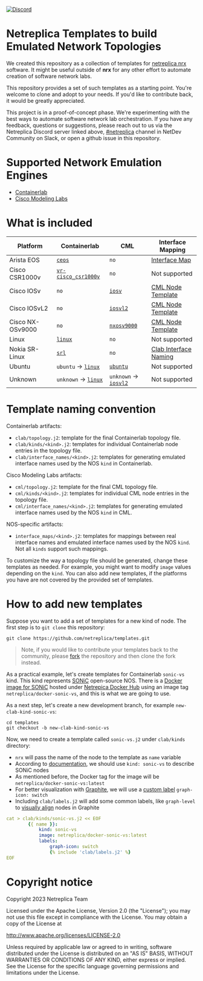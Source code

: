 [![Discord](https://img.shields.io/discord/1075106069862416525?label=discord)](https://discord.gg/M2SkgSdKht)

# Netreplica Templates to build Emulated Network Topologies

We created this repository as a collection of templates for [netreplica nrx](https://github.com/netreplica/nrx/blob/main/README.md) software. It might be useful outside of **nrx** for any other effort to automate creation of software network labs.

This repository provides a set of such templates as a starting point. You're welcome to clone and adopt to your needs. If you'd like to contribute back, it would be greatly appreciated.

This project is in a proof-of-concept phase. We're experimenting with the best ways to automate software network lab orchestration. If you have any feedback, questions or suggestions, please reach out to us via the Netreplica Discord server linked above, [#netreplica](https://netdev-community.slack.com/archives/C054GKBC4LB) channel in NetDev Community on Slack, or open a github issue in this repository.

# Supported Network Emulation Engines

* [Containerlab](https://containerlab.dev/)
* [Cisco Modeling Labs](https://developer.cisco.com/modeling-labs/)

# What is included

| Platform                 | Containerlab                                              | CML                                                | Interface Mapping                                     |
| --------------           | ------------                                              | --------                                           |  --------                                             |
| Arista EOS               | [`ceos`             ](clab/kinds/ceos.j2)                 | `no`                                               | [Interface Map](interface_maps/ceos.j2)               |
| Cisco CSR1000v           | [`vr-cisco_csr1000v`](clab/kinds/vr-cisco_csr1000v.j2)    | `no`                                               | Not supported                                         |
| Cisco IOSv               | `no`                                                      | [`iosv`                  ](cml/kinds/iosv.j2)      | [CML Node Template](cml/kinds/iosv.j2)                |
| Cisco IOSvL2             | `no`                                                      | [`iosvl2`                ](cml/kinds/iosvl2.j2)    | [CML Node Template](cml/kinds/iosvl2.j2)              |
| Cisco NX-OSv9000         | `no`                                                      | [`nxosv9000`             ](cml/kinds/nxosv9000.j2) | [CML Node Template](cml/kinds/nxosv9000.j2)           |
| Linux                    | [`linux`            ](clab/kinds/linux.j2)                | `no`                                               | Not supported                                         |
| Nokia SR-Linux           | [`srl`              ](clab/kinds/srl.j2)                  | `no`                                               | [Clab Interface Naming](clab/interface_names/srl.j2)  |
| Ubuntu                   | `ubuntu` -> [`linux`](clab/kinds/linux.j2)                | [`ubuntu`                ](cml/kinds/ubuntu.j2)    | Not supported                                         |
| Unknown                  | `unknown` -> [`linux`](clab/kinds/linux.j2)               | `unknown` -> [`iosvl2`   ](cml/kinds/iosvl2.j2)    | Not supported                                         |

# Template naming convention

Containerlab artifacts:

* `clab/topology.j2`: template for the final Containerlab topology file.
* `clab/kinds/<kind>.j2`: templates for individual Containerlab node entries in the topology file.
* `clab/interface_names/<kind>.j2`: templates for generating emulated interface names used by the NOS `kind` in Containerlab.

Cisco Modeling Labs artifacts:

* `cml/topology.j2`: template for the final CML topology file.
* `cml/kinds/<kind>.j2`: templates for individual CML node entries in the topology file.
* `cml/interface_names/<kind>.j2`: templates for generating emulated interface names used by the NOS `kind` in CML.

NOS-specific artifacts:

* `interface_maps/<kind>.j2`: templates for mappings between real interface names and emulated interface names used by the NOS `kind`. Not all `kinds` support such mappings.

To customize the way a topology file should be generated, change these templates as needed. For example, you might want to modify `image` values depending on the `kind`. You can also add new templates, if the platforms you have are not covered by the provided set of templates.

# How to add new templates

Suppose you want to add a set of templates for a new kind of node. The first step is to `git clone` this repository:

```Shell
git clone https://github.com/netreplica/templates.git
```

> Note, if you would like to contribute your templates back to the community, please [fork](https://github.com/netreplica/templates/fork) the repository and then clone the fork instead.

As a practical example, let's create templates for Containerlab `sonic-vs` kind. This kind represents [SONiC](https://sonic-net.github.io/SONiC/) open-source NOS. There is a [Docker image for SONiC](https://hub.docker.com/r/netreplica/docker-sonic-vs) hosted under [Netrepica Docker Hub](https://hub.docker.com/u/netreplica) using an image tag `netreplica/docker-sonic-vs`, and this is what we are going to use.

As a next step, let's create a new development branch, for example `new-clab-kind-sonic-vs`:

```Shell
cd templates
git checkout -b new-clab-kind-sonic-vs
```

Now, we need to create a template called `sonic-vs.j2` under `clab/kinds` directory:
* `nrx` will pass the name of the node to the template as `name` variable
* According to [documentation](https://containerlab.dev/manual/kinds/sonic-vs/), we should use `kind: sonic-vs` to describe SONiC nodes
* As mentioned before, the Docker tag for the image will be `netreplica/docker-sonic-vs:latest`
* For better visualization with [Graphite](https://github.com/netreplica/graphite), we will use a [custom label](https://github.com/netreplica/graphite/blob/main/docs/CONTAINERLAB.md#changing-visualization-icons) `graph-icon: switch`
* Including `clab/labels.j2` will add some common labels, like `graph-level` to [visually align](https://github.com/netreplica/graphite/blob/main/docs/CONTAINERLAB.md#improve-visualization-via-custom-labels-in-a-containerlab-yaml-file) nodes in Graphite

```Yaml
cat > clab/kinds/sonic-vs.j2 << EOF
        {{ name }}:
            kind: sonic-vs
            image: netreplica/docker-sonic-vs:latest
            labels:
                graph-icon: switch
                {% include 'clab/labels.j2' %}
EOF
```

# Copyright notice

Copyright 2023 Netreplica Team

Licensed under the Apache License, Version 2.0 (the "License");
you may not use this file except in compliance with the License.
You may obtain a copy of the License at

   http://www.apache.org/licenses/LICENSE-2.0

Unless required by applicable law or agreed to in writing, software
distributed under the License is distributed on an "AS IS" BASIS,
WITHOUT WARRANTIES OR CONDITIONS OF ANY KIND, either express or implied.
See the License for the specific language governing permissions and
limitations under the License.